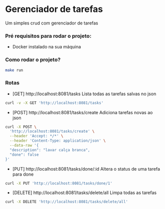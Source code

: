 # Gerenciador de tarefas

Um simples crud com gerenciador de tarefas

### Pré requisitos para rodar o projeto:
- Docker instalado na sua máquina

### Como rodar o projeto?
```bash
make run
```

### Rotas
- [GET] http://localhost:8081/tasks
Lista todas as tarefas salvas no json

```bash
curl -v -X GET 'http://localhost:8081/tasks' 
```

- [POST] http://localhost:8081/tasks/create
Adiciona tarefas novas ao json

```bash
curl -X POST \
  'http://localhost:8081/tasks/create' \
  --header 'Accept: */*' \
  --header 'Content-Type: application/json' \
  --data-raw '{
  "description": "lavar calça branca",
  "done": false
}'
```

- [PUT] http://localhost:8081/tasks/done/:id
Altera o status de uma tarefa para done

```bash
curl -X PUT 'http://localhost:8081/tasks/done/1' 
```


- [DELETE] http://localhost:8081/tasks/delete/all
Limpa todas as tarefas

```bash
curl -X DELETE 'http://localhost:8081/tasks/delete/all' 
```